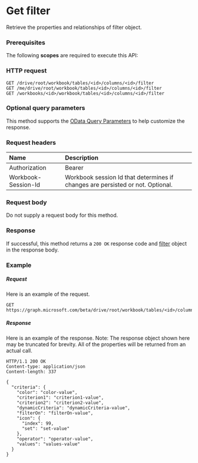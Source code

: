 # Get filter

Retrieve the properties and relationships of filter object.
### Prerequisites
The following **scopes** are required to execute this API: 
### HTTP request
<!-- { "blockType": "ignored" } -->
```http
GET /drive/root/workbook/tables/<id>/columns/<id>/filter
GET /me/drive/root/workbook/tables/<id>/columns/<id>/filter
GET /workbooks/<id>/workbook/tables/<id>/columns/<id>/filter
```
### Optional query parameters
This method supports the [OData Query Parameters](http://graph.microsoft.io/docs/overview/query_parameters) to help customize the response.

### Request headers
| Name      |Description|
|:----------|:----------|
| Authorization  | Bearer <code>|
| Workbook-Session-Id  | Workbook session Id that determines if changes are persisted or not. Optional.|

### Request body
Do not supply a request body for this method.
### Response
If successful, this method returns a `200 OK` response code and [filter](../resources/filter.md) object in the response body.
### Example
##### Request
Here is an example of the request.
<!-- {
  "blockType": "request",
  "name": "get_filter"
}-->
```http
GET https://graph.microsoft.com/beta/drive/root/workbook/tables/<id>/columns/<id>/filter
```
##### Response
Here is an example of the response. Note: The response object shown here may be truncated for brevity. All of the properties will be returned from an actual call.
<!-- {
  "blockType": "response",
  "truncated": true,
  "@odata.type": "microsoft.graph.filter"
} -->
```http
HTTP/1.1 200 OK
Content-type: application/json
Content-length: 337

{
  "criteria": {
    "color": "color-value",
    "criterion1": "criterion1-value",
    "criterion2": "criterion2-value",
    "dynamicCriteria": "dynamicCriteria-value",
    "filterOn": "filterOn-value",
    "icon": {
      "index": 99,
      "set": "set-value"
    },
    "operator": "operator-value",
    "values": "values-value"
  }
}
```

<!-- uuid: 8fcb5dbc-d5aa-4681-8e31-b001d5168d79
2015-10-25 14:57:30 UTC -->
<!-- {
  "type": "#page.annotation",
  "description": "Get filter",
  "keywords": "",
  "section": "documentation",
  "tocPath": ""
}-->